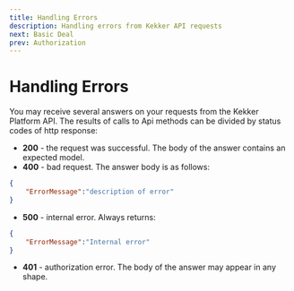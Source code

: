 ```yaml
---
title: Handling Errors
description: Handling errors from Kekker API requests
next: Basic Deal
prev: Authorization
---
```


# Handling Errors

You may receive several answers on your requests from the Kekker Platform API. 
The results of calls to Api methods can be divided by status codes of http response:

* **200** - the request was successful. The body of the answer contains an expected model.
* **400** - bad request. The answer body is as follows:
```json
{
    "ErrorMessage":"description of error"
}
```
* **500** - internal error. Always returns:
```json
{
    "ErrorMessage":"Internal error"
}
```
* **401** - authorization error. The body of the answer may appear in any shape.

